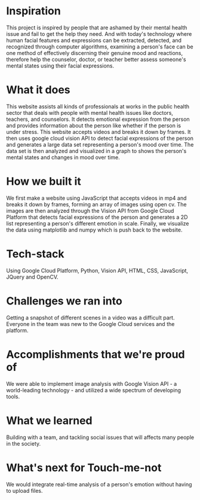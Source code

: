 


# Inspiration

This project is inspired by people that are ashamed by their mental health issue and fail to get the help they need. And with today's technology where human facial features and expressions can be extracted, detected, and recognized through computer algorithms, examining a person's face can be one method of effectively discerning their genuine mood and reactions, therefore help the counselor, doctor, or teacher better assess someone's mental states using their facial expressions.


# What it does
This website assists all kinds of professionals at works in the public health sector that deals with people with mental health issues like doctors, teachers, and counselors. It detects emotional expression from the person and provides information about the person like whether if the person is under stress. This website accepts videos and breaks it down by frames. It then uses google cloud vision API to detect facial expressions of the person and generates a large data set representing a person's mood over time. The data set is then analyzed and visualized in a graph to shows the person's mental states and changes in mood over time.


# How we built it
We first make a website using JavaScript that accepts videos in mp4 and breaks it down by frames, forming an array of images using open cv. The images are then analyzed through the Vision API from Google Cloud Platform that detects facial expressions of the person and generates a 2D list representing a person's different emotion in scale. Finally, we visualize the data using matplotlib and numpy which is push back to the website.

# Tech-stack
Using Google Cloud Platform, Python, Vision API, HTML, CSS, JavaScript, JQuery and OpenCV.

# Challenges we ran into
Getting a snapshot of different scenes in a video was a difficult part. Everyone in the team was new to the Google Cloud services and the platform.

# Accomplishments that we're proud of
We were able to implement image analysis with Google Vision API - a world-leading technology - and utilized a wide spectrum of developing tools.

# What we learned
Building with a team, and tackling social issues that will affects many people in the society.

# What's next for Touch-me-not
We would integrate real-time analysis of a person's emotion without having to upload files.
